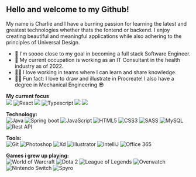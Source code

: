 ## Hello and welcome to my Github!
My name is Charlie and I have a burning passion for learning the latest and greatest technologies whether thats the fontend or backend. I enjoy creating beautiful and meaningful applications while also adhering to the principles of Universal Design. 

- 🌱 I'm soooo close to my goal in becoming a full stack Software Engineer.
- 💼 My current occupation is working as an IT Consultant in the health industry as of 2022. 
- 👯‍♂️ I love working in teams where I can learn and share knowledge.
- 🧑‍🎨 Fun fact: I love to draw and illustrate in Procreate! I also have a degree in Mechanical Engineering 😎

**My current focus**
</br>
<img src="https://img.icons8.com/nolan/60/asp.png"/>
<img alt="React" src="https://img.icons8.com/color/60/000000/react-native.png"/>
<img src="https://img.icons8.com/color/60/000000/c-sharp-logo-2.png"/>
<img alt="Typescript" src="https://img.icons8.com/material-sharp/60/4a90e2/typescript.png"/>
<img src="https://img.icons8.com/color/60/000000/docker.png"/>
<img src="https://img.icons8.com/color/60/000000/linux--v2.png"/>

 
**Technology:**
</br>
<img alt="Java" src="https://img.icons8.com/color/30/000000/java-coffee-cup-logo.png" />
<img alt="Spring boot" src="https://img.icons8.com/color/30/000000/spring-logo.png" />
<img alt="JavaScript" src="https://img.icons8.com/color/30/000000/javascript.png" />
<img alt="HTML5" src="https://img.icons8.com/color/30/000000/html-5.png" />
<img alt="CSS3" src="https://img.icons8.com/color/30/000000/css3.png" />
<img alt="SASS" src="https://img.icons8.com/color/30/000000/sass.png"/>
<img alt="MySQL" src="https://img.icons8.com/color/30/000000/mysql.png"/>
<img alt="Rest API" src="https://img.icons8.com/color/30/000000/rest-api.png" />

**Tools:**
</br>
<img alt="Git" src="https://img.icons8.com/color/30/000000/git.png" />
<img alt="Photoshop" src="https://img.icons8.com/color/30/000000/adobe-photoshop.png"/>
<img alt="Xd" src="https://img.icons8.com/color/30/000000/adobe-xd.png"/>
<img alt="Illustrator" src="https://img.icons8.com/color/30/000000/adobe-illustrator.png"/>
<img alt="IntelliJ"  src="https://img.icons8.com/color/30/000000/intellij-idea.png" />
<img alt="Office 365"  src="https://img.icons8.com/color/30/4a90e2/office-365.png"/>


**Games i grew up playing:**
</br>
<img alt="World of Warcraft"  src="https://img.icons8.com/color/30/4a90e2/world-of-warcraft.png"/>
<img alt="Dota 2" src="https://img.icons8.com/color/30/4a90e2/dota.png"/>
<img alt="League of Legends"  src="https://img.icons8.com/plasticine/30/4a90e2/league-of-legends.png"/>
<img alt="Overwatch" src="https://img.icons8.com/color/30/000000/overwatch--v1.png"/>
<img alt="Nintendo Switch"  src="https://img.icons8.com/color/30/4a90e2/nintendo-switch.png"/>
<img alt="Spyro" src="https://img.icons8.com/color/30/000000/spyro.png"/>
